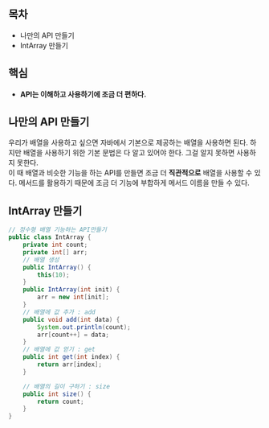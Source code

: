 ## 목차
- 나만의 API 만들기
- IntArray 만들기
## 핵심
- **API는 이해하고 사용하기에 조금 더 편하다.**

## 나만의 API 만들기
우리가 배열을 사용하고 싶으면 자바에서 기본으로 제공하는 배열을 사용하면 된다. 하지만 배열을 사용하기 위한 기본 문법은 다 알고 있어야 한다. 그걸 알지 못하면 사용하지 못한다.<br>
 이 때 배열과 비슷한 기능을 하는 API를 만들면 조금 더 **직관적으로** 배열을 사용할 수 있다. 메서드를 활용하기 때문에 조금 더 기능에 부합하게 메서드 이름을 만들 수 있다.

## IntArray 만들기
```java
// 정수형 배열 기능하는 API만들기
public class IntArray {
    private int count;
    private int[] arr;
    // 배열 생성
    public IntArray() {
        this(10);
    }
    public IntArray(int init) {
        arr = new int[init];
    }
    // 배열에 값 추가 : add
    public void add(int data) {
        System.out.println(count);
        arr[count++] = data;
    }
    // 배열에 값 얻기 : get
    public int get(int index) {
        return arr[index];
    }

    // 배열의 길이 구하기 : size
    public int size() {
        return count;
    }
}

```